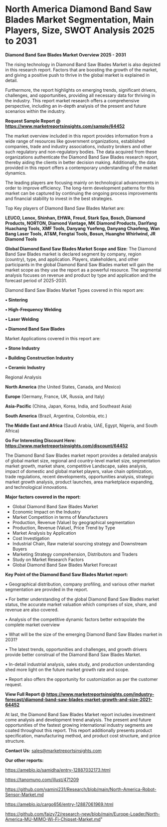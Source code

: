 # North America Diamond Band Saw Blades Market Segmentation, Main Players, Size, SWOT Analysis 2025 to 2031

<Strong> Diamond Band Saw Blades Market Overview 2025 - 2031</strong>

The rising technology in Diamond Band Saw Blades Market is also depicted in this research report. Factors that are boosting the growth of the market, and giving a positive push to thrive in the global market is explained in detail.

Furthermore, the report highlights on emerging trends, significant drivers, challenges, and opportunities, providing all necessary data for thriving in the industry. This report market research offers a comprehensive perspective, including an in-depth analysis of the present and future scenarios within the industry.

<strong>Request Sample Report @ <a href=https://www.marketreportsinsights.com/sample/64452>https://www.marketreportsinsights.com/sample/64452</a></strong>

The market overview included in this report provides information from a wide range of resources like government organizations, established companies, trade and industry associations, industry brokers and other such regulatory and non-regulatory bodies. The data acquired from these organizations authenticate the Diamond Band Saw Blades research report, thereby aiding the clients in better decision making. Additionally, the data provided in this report offers a contemporary understanding of the market dynamics.

The leading players are focusing mainly on technological advancements in order to improve efficiency. The long-term development patterns for this market can be captured by continuing the ongoing process improvements and financial stability to invest in the best strategies.

Top Key players of Diamond Band Saw Blades Market are:

<strong>LEUCO, Lenox, Shinhan, EHWA, Freud, Stark Spa, Bosch, Diamond Products, NORTON, Diamond Vantage, MK Diamond Products, DanYang Huachang Tools, XMF Tools, Danyang Yuefeng, Danyang Chaofeng, Wan Bang Laser Tools, AT&M, Fengtai Tools, Bosun, Huanghe Whirlwind, JR Diamond Tools</strong>

<strong><b>Global Diamond Band Saw Blades Market Scope and Size:</b></strong>
The Diamond Band Saw Blades market is declared segment by company, region (country), type, and application. Players, stakeholders, and other participants in the global Diamond Band Saw Blades market will gain the market scope as they use the report as a powerful resource. The segmental analysis focuses on revenue and product by type and application and the forecast period of 2025-2031.

Diamond Band Saw Blades Market Types covered in this report are:

<strong>• Sintering

• High-Frequency Welding

• Laser Welding

• Diamond Band Saw Blades</strong>

Market Applications covered in this report are:

<strong>• Stone Industry

• Building Construction Industry

• Ceramic Industry</strong> 

Regional Analysis

<strong>North America</strong> (the United States, Canada, and Mexico)

<strong>Europe</strong> (Germany, France, UK, Russia, and Italy)

<strong>Asia-Pacific</strong> (China, Japan, Korea, India, and Southeast Asia)

<strong>South America</strong> (Brazil, Argentina, Colombia, etc.)

<strong>The Middle East and Africa</strong> (Saudi Arabia, UAE, Egypt, Nigeria, and South Africa)

<strong>Go For Interesting Discount Here: <a href=https://www.marketreportsinsights.com/discount/64452>https://www.marketreportsinsights.com/discount/64452</a></strong>

The Diamond Band Saw Blades market report provides a detailed analysis of global market size, regional and country-level market size, segmentation market growth, market share, competitive Landscape, sales analysis, impact of domestic and global market players, value chain optimization, trade regulations, recent developments, opportunities analysis, strategic market growth analysis, product launches, area marketplace expanding, and technological innovations.

<strong><b>Major factors covered in the report:</b></strong>
<ul>
  <li>Global Diamond Band Saw Blades Market </li>
  <li>Economic Impact on the Industry</li>
  <li>Market Competition in terms of Manufacturers</li>
  <li>Production, Revenue (Value) by geographical segmentation</li>
  <li>Production, Revenue (Value), Price Trend by Type</li>
  <li>Market Analysis by Application</li>
  <li>Cost Investigation</li>
  <li>Industrial Chain, Raw material sourcing strategy and Downstream Buyers</li>
  <li>Marketing Strategy comprehension, Distributors and Traders</li>
  <li>Study on Market Research Factors</li>
  <li>Global Diamond Band Saw Blades Market Forecast</li>
</ul>

<strong><b>Key Point of the Diamond Band Saw Blades Market report:</b></strong>

• Geographical distribution, company profiling, and various other market segmentation are provided in the report.

• For better understanding of the global Diamond Band Saw Blades market status, the accurate market valuation which comprises of size, share, and revenue are also covered.

• Analysis of the competitive dynamic factors better extrapolate the complete market overview

• What will be the size of the emerging Diamond Band Saw Blades market in 2031?

• The latest trends, opportunities and challenges, and growth drivers provide better construal of the Diamond Band Saw Blades Market.

• In-detail industrial analysis, sales study, and production understanding shed more light on the future market growth rate and scope.

• Report also offers the opportunity for customization as per the customer request.

<strong><b>View Full Report @ <a href=https://www.marketreportsinsights.com/industry-forecast/diamond-band-saw-blades-market-growth-and-size-2021-64452>https://www.marketreportsinsights.com/industry-forecast/diamond-band-saw-blades-market-growth-and-size-2021-64452</a></b></strong>


At last, the Diamond Band Saw Blades Market report includes investment come analysis and development trend analysis. The present and future opportunities of the fastest growing international industry segments are coated throughout this report. This report additionally presents product specification, manufacturing method, and product cost structure, and price structure.

<strong>Contact Us:</strong>
sales@marketreportsinsights.com

<strong>Our other reports:</strong>

<a href=https://ameblo.jp/samidha/entry-12887032173.html>https://ameblo.jp/samidha/entry-12887032173.html</a>

<a href=https://tanomuno.com/illust/471209>https://tanomuno.com/illust/471209</a>

<a href=https://github.com/yamini231/Research/blob/main/North-America-Robot-Sensor-Market.md>https://github.com/yamini231/Research/blob/main/North-America-Robot-Sensor-Market.md</a>

<a href=https://ameblo.jp/cargo656/entry-12887061969.html>https://ameblo.jp/cargo656/entry-12887061969.html</a>

<a href=https://github.com/faizy72/research-new/blob/main/Europe-Loader/North-America-MU-MIMO-Wi-Fi-Chipset-Market.md>https://github.com/faizy72/research-new/blob/main/Europe-Loader/North-America-MU-MIMO-Wi-Fi-Chipset-Market.md</a>"
